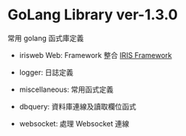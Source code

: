 # GoLang Library ver-1.3.0

常用 golang 函式庫定義

- irisweb Web: Framework 整合 [IRIS Framework](https://iris-go.com/)

- logger: 日誌定義

- miscellaneous: 常用函式定義

- dbquery: 資料庫連線及讀取欄位函式

- websocket: 處理 Websocket 連線
